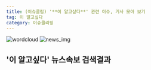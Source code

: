 ```yaml
---
title: (이슈클립) '**이 알고싶다**' 관련 이슈, 기사 모아 보기
tag: 이 알고싶다
category: 이슈클리핑
---
```

![wordcloud](https://s3.ap-northeast-2.amazonaws.com/lyrics101-wordcloud/2018-09-09-1536428866.png)
![news_img](https://user-images.githubusercontent.com/42597476/44507050-1206f400-a6e4-11e8-8d98-7ffbfebb353f.png)
## **'**이 알고싶다**'** 뉴스속보 검색결과

